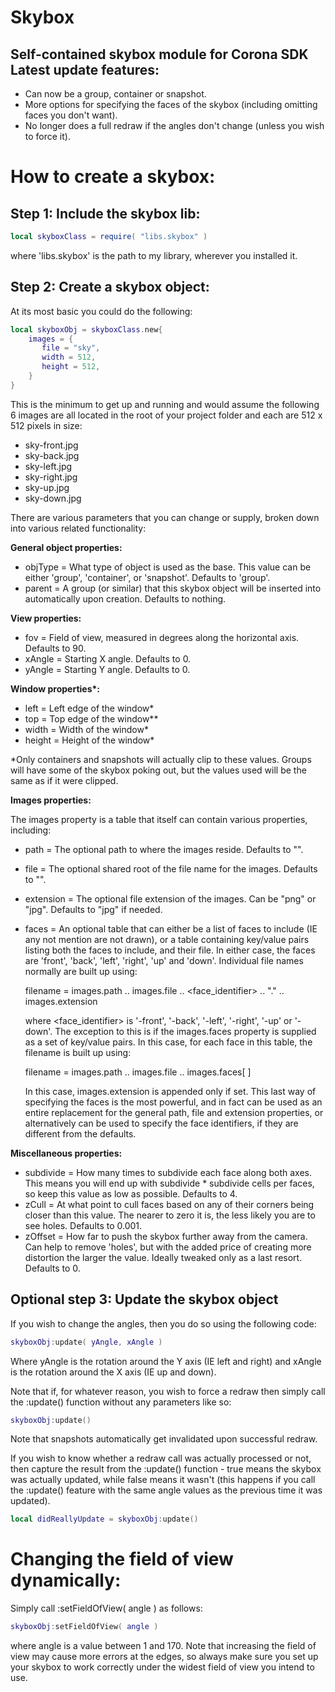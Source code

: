 Skybox
======

Self-contained skybox module for Corona SDK
Latest update features:
------

* Can now be a group, container or snapshot.
* More options for specifying the faces of the skybox (including omitting faces you don't want).
* No longer does a full redraw if the angles don't change (unless you wish to force it).

How to create a skybox:
======

Step 1: Include the skybox lib:
------
```lua
local skyboxClass = require( "libs.skybox" )
```
where 'libs.skybox' is the path to my library, wherever you installed it.

 Step 2: Create a skybox object:
------
 At its most basic you could do the following:

```Lua
local skyboxObj = skyboxClass.new{
    images = {
       file = "sky",
       width = 512,
       height = 512,
    }
}
```

This is the minimum to get up and running and would assume the following 6 images are all located in the root of your project folder and each are 512 x 512 pixels in size:

* sky-front.jpg
* sky-back.jpg
* sky-left.jpg
* sky-right.jpg
* sky-up.jpg
* sky-down.jpg

There are various parameters that you can change or supply, broken down into various related functionality:
 
**General object properties:**

* objType = What type of object is used as the base. This value can be either 'group', 'container', or 'snapshot'. Defaults to 'group'.
* parent = A group (or similar) that this skybox object will be inserted into automatically upon creation. Defaults to nothing.

**View properties:**

* fov = Field of view, measured in degrees along the horizontal axis. Defaults to 90.
* xAngle = Starting X angle. Defaults to 0.
* yAngle = Starting Y angle. Defaults to 0.

**Window properties\*:**

* left = Left edge of the window\*
* top = Top edge of the window*\*
* width = Width of the window\*
* height = Height of the window\*

\*Only containers and snapshots will actually clip to these values. Groups will have some of the skybox poking out, but the values used will be the same as if it were clipped.
 
**Images properties:**
 
The images property is a table that itself can contain various properties, including:

* path = The optional path to where the images reside. Defaults to "".
* file = The optional shared root of the file name for the images. Defaults to "".
* extension = The optional file extension of the images. Can be "png" or "jpg". Defaults to "jpg" if needed.
* faces = An optional table that can either be a list of faces to include (IE any not mention are not drawn), or a table containing key/value pairs listing both the faces to include, and their file. In either case, the faces are 'front', 'back', 'left', 'right', 'up' and 'down'.
Individual file names normally are built up using:

	filename = images.path .. images.file .. <face_identifier> .. "." .. images.extension

   where <face_identifier> is '-front', '-back', '-left', '-right', '-up' or '-down'.
   The exception to this is if the images.faces property is supplied as a set of key/value pairs.
   In this case, for each face in this table, the filename is built up using:

   filename = images.path .. images.file .. images.faces[ <face> ]

   In this case, images.extension is appended only if set.
   This last way of specifying the faces is the most powerful, and in fact can be used as an entire replacement for the general path, file and extension properties, or alternatively can be used to specify the face identifiers, if they are different from the defaults.

**Miscellaneous properties:**

* subdivide = How many times to subdivide each face along both axes. This means you will end up with subdivide * subdivide cells per faces, so keep this value as low as possible. Defaults to 4.
* zCull = At what point to cull faces based on any of their corners being closer than this value. The nearer to zero it is, the less likely you are to see holes. Defaults to 0.001.
* zOffset = How far to push the skybox further away from the camera. Can help to remove 'holes', but with the added price of creating more distortion the larger the value. Ideally tweaked only as a last resort. Defaults to 0.

Optional step 3: Update the skybox object
------ 
If you wish to change the angles, then you do so using the following code:
```lua
skyboxObj:update( yAngle, xAngle )
```
Where yAngle is the rotation around the Y axis (IE left and right) and xAngle is the rotation around the X axis (IE up and down).
	 
Note that if, for whatever reason, you wish to force a redraw then simply call the :update() function without any parameters like so:
```lua
skyboxObj:update()
```
Note that snapshots automatically get invalidated upon successful redraw.

If you wish to know whether a redraw call was actually processed or not, then capture the result from the :update() function - true means the skybox was actually updated, while false means it wasn't (this happens if you call the :update() feature with the same angle values as the previous time it was updated).
```lua
local didReallyUpdate = skyboxObj:update()
```
Changing the field of view dynamically:
======
Simply call :setFieldOfView( angle ) as follows:
```lua
skyboxObj:setFieldOfView( angle )
```
where angle is a value between 1 and 170. Note that increasing the field of view may cause more errors at the edges, so always make sure you set up your skybox to work correctly under the widest field of view you intend to use.